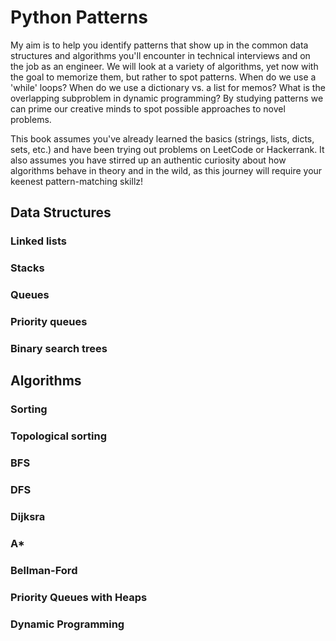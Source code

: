 # Python Patterns

My aim is to help you identify patterns that show up in the common data structures and algorithms you'll encounter in
technical interviews and on the job as an engineer. We will look at a variety of algorithms, yet now with the goal 
to memorize them, but rather to spot patterns. When do we use a 'while' loops? When do we use a dictionary vs. a 
list for memos? What is the overlapping subproblem in dynamic programming? By studying patterns we can prime our 
creative minds to spot possible approaches to novel problems.

This book assumes you've already learned the basics (strings, lists, dicts, sets, etc.) and have been trying out problems 
on LeetCode or Hackerrank. It also assumes you have stirred up an authentic curiosity about how algorithms behave in 
theory and in the wild, as this journey will require your keenest pattern-matching skillz!

## Data Structures

### Linked lists
### Stacks
### Queues
### Priority queues
### Binary search trees

## Algorithms

### Sorting
### Topological sorting
### BFS
### DFS
### Dijksra
### A*
### Bellman-Ford
### Priority Queues with Heaps
### Dynamic Programming
